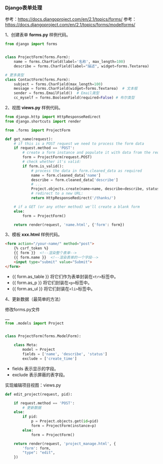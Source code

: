 
### Django表单处理

参考：https://docs.djangoproject.com/en/2.1/topics/forms/
参考：https://docs.djangoproject.com/en/2.1/topics/forms/modelforms/

1、创建表单 __forms.py__ 样例代码。

```python
from django import forms


class ProjectForm(forms.Form):
    name = forms.CharField(label='名称', max_length=100)
    describe = forms.CharField(label="描述", widget=forms.Textarea)

# 更多类型
class ContactForm(forms.Form):
    subject = forms.CharField(max_length=100) 
    message = forms.CharField(widget=forms.Textarea)  # 文本框
    sender = forms.EmailField()  # Email类型
    cc_myself = forms.BooleanField(required=False) # 布尔类型
```

2、视图 __views.py__ 样例代码。

```python
from django.http import HttpResponseRedirect
from django.shortcuts import render

from .forms import ProjectForm

def get_name(request):
    # if this is a POST request we need to process the form data
    if request.method == 'POST':
        # create a form instance and populate it with data from the request:
        form = ProjectForm(request.POST)
        # check whether it's valid:
        if form.is_valid():
            # process the data in form.cleaned_data as required
            name = form.cleaned_data['name']
            describe = form.cleaned_data['describe']
            # ... 
            Project.objects.create(name=name, describe=describe, status=status)
            # redirect to a new URL:
            return HttpResponseRedirect('/thanks/')

    # if a GET (or any other method) we'll create a blank form
    else:
        form = ProjectForm()

    return render(request, 'name.html', {'form': form})
```

3、模板 __xxx.html__ 样例代码。

```html
<form action="/your-name/" method="post">
    {% csrf_token %}
    {{ form }}  <!--渲染整个表单-->
    {{ form.name }}  <!--渲染表单的一个字段-->
    <input type="submit" value="Submit">
</form>
```

* {{ form.as_table }} 将它们作为表单封装在```<tr>```标签中。
* {{ form.as_p }} 将它们封装在```<p>```标签中。
* {{ form.as_ul }} 将它们封装在```<li>```标签中。


4、更新数据（最简单的方法）

修改forms.py文件

```python
……
from .models import Project


class ProjectForm(forms.ModelForm):

    class Meta:
        model = Project
        fields = ['name', 'describe', 'status']
        exclude = ['create_time']

```
* fields 表示显示的字段。
* exclude 表示屏蔽的表字段。

实现编辑项目视图：views.py 

```python
def edit_project(request, pid):

    if request.method == 'POST':
        # 更新数据
    else:
        if pid:
            p = Project.objects.get(id=pid)
            form = ProjectForm(instance=p)
        else:
            form = ProjectForm()

    return render(request, 'project_manage.html', {
        'form': form,
        "type": "edit",
    })
```
